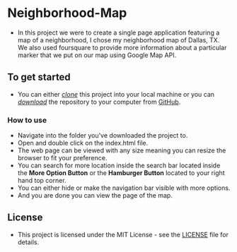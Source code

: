# Neighborhood-Map

* In this project we were to create a single page application featuring a map of a neighborhood, I chose my neighborhood map of Dallas, TX. We also used foursquare to provide more information about a particular marker that we put on our map using Google Map API.

## To get started

* You can either *[clone](https://github.com/RoyalFlush24/Neighborhood-Map)* this project into your local machine or you can *[download](https://github.com/RoyalFlush24/Neighborhood-Map)* the repository to your computer from [GitHub](https://github.com).

### How to use

* Navigate into the folder you've downloaded the project to.
* Open and double click on the index.html file.
* The web page can be viewed with any size meaning you can resize the browser to fit your preference.
* You can search for more location inside the search bar located inside the **More Option Button** or the **Hamburger Button** located to your right hand top corner.
* You can either hide or make the navigation bar visible with more options.
* And you are done you can view the page of the map.

## License

* This project is licensed under the MIT License - see the [LICENSE](LICENSE) file for details.
